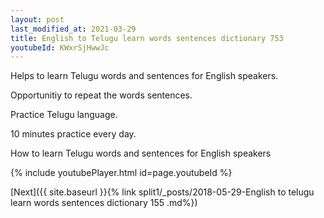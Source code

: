 ```yaml
---
layout: post
last_modified_at: 2021-03-29
title: English to Telugu learn words sentences dictionary 753 
youtubeId: KWxrSjHwwJc
---
```

 
 
Helps to learn Telugu words and sentences for English speakers.

Opportunitiy to repeat the words sentences. 

Practice Telugu language. 
 
10 minutes practice every day. 
 
How to learn Telugu words and sentences for English speakers 
 
{% include youtubePlayer.html id=page.youtubeId %}
 
 
[Next]({{ site.baseurl }}{% link  split1/_posts/2018-05-29-English to telugu learn words sentences dictionary 155 .md%})
 
